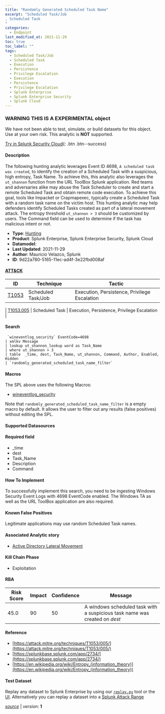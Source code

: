 ```yaml
---
title: "Randomly Generated Scheduled Task Name"
excerpt: "Scheduled Task/Job
, Scheduled Task
"
categories:
  - Endpoint
last_modified_at: 2021-11-29
toc: true
toc_label: ""
tags:
  - Scheduled Task/Job
  - Scheduled Task
  - Execution
  - Persistence
  - Privilege Escalation
  - Execution
  - Persistence
  - Privilege Escalation
  - Splunk Enterprise
  - Splunk Enterprise Security
  - Splunk Cloud
---
```


###  WARNING THIS IS A EXPERIMENTAL object
We have not been able to test, simulate, or build datasets for this object. Use at your own risk. This analytic is **NOT** supported.


[Try in Splunk Security Cloud](https://www.splunk.com/en_us/cyber-security.html){: .btn .btn--success}

#### Description

The following hunting analytic leverages Event ID 4698, `A scheduled task was created`, to identify the creation of a Scheduled Task with a suspicious, high entropy, Task Name. To achieve this, this analytic also leverages the `ut_shannon` function from the URL ToolBox Splunk application. Red teams and adversaries alike may abuse the Task Scheduler to create and start a remote Scheduled Task and obtain remote code execution. To achieve this goal, tools like Impacket or Crapmapexec, typically create a Scheduled Task with a random task name on the victim host. This hunting analytic may help defenders identify Scheduled Tasks created as part of a lateral movement attack. The entropy threshold `ut_shannon > 3` should be customized by users. The Command field can be used to determine if the task has malicious intent or not.

- **Type**: [Hunting](https://github.com/splunk/security_content/wiki/object-Analytic-Types)
- **Product**: Splunk Enterprise, Splunk Enterprise Security, Splunk Cloud
- **Datamodel**: 
- **Last Updated**: 2021-11-29
- **Author**: Mauricio Velazco, Splunk
- **ID**: 9d22a780-5165-11ec-ad4f-3e22fbd008af


#### [ATT&CK](https://attack.mitre.org/)

| ID             | Technique        |  Tactic             |
| -------------- | ---------------- |-------------------- |
| [T1053](https://attack.mitre.org/techniques/T1053/) | Scheduled Task/Job | Execution, Persistence, Privilege Escalation |

| [T1053.005](https://attack.mitre.org/techniques/T1053/005/) | Scheduled Task | Execution, Persistence, Privilege Escalation |

#### Search

```
 `wineventlog_security` EventCode=4698 
| xmlkv Message 
| lookup ut_shannon_lookup word as Task_Name 
| where ut_shannon > 3 
| table  _time, dest, Task_Name, ut_shannon, Command, Author, Enabled, Hidden 
| `randomly_generated_scheduled_task_name_filter`
```

#### Macros
The SPL above uses the following Macros:
* [wineventlog_security](https://github.com/splunk/security_content/blob/develop/macros/wineventlog_security.yml)

Note that `randomly_generated_scheduled_task_name_filter` is a empty macro by default. It allows the user to filter out any results (false positives) without editing the SPL.

#### Supported Datasources


#### Required field
* _time
* dest
* Task_Name
* Description
* Command


#### How To Implement
To successfully implement this search, you need to be ingesting Windows Security Event Logs with 4698 EventCode enabled. The Windows TA as well as the URL ToolBox application are also required.

#### Known False Positives
Legitimate applications may use random Scheduled Task names.

#### Associated Analytic story
* [Active Directory Lateral Movement](/stories/active_directory_lateral_movement)


#### Kill Chain Phase
* Exploitation



#### RBA

| Risk Score  | Impact      | Confidence   | Message      |
| ----------- | ----------- |--------------|--------------|
| 45.0 | 90 | 50 | A windows scheduled task with a suspicious task name was created on $dest$ |




#### Reference

* [https://attack.mitre.org/techniques/T1053/005/](https://attack.mitre.org/techniques/T1053/005/)
* [https://splunkbase.splunk.com/app/2734/](https://splunkbase.splunk.com/app/2734/)
* [https://en.wikipedia.org/wiki/Entropy_(information_theory)](https://en.wikipedia.org/wiki/Entropy_(information_theory))



#### Test Dataset
Replay any dataset to Splunk Enterprise by using our [`replay.py`](https://github.com/splunk/attack_data#using-replaypy) tool or the [UI](https://github.com/splunk/attack_data#using-ui).
Alternatively you can replay a dataset into a [Splunk Attack Range](https://github.com/splunk/attack_range#replay-dumps-into-attack-range-splunk-server)



[*source*](https://github.com/splunk/security_content/tree/develop/detections/experimental/endpoint/randomly_generated_scheduled_task_name.yml) \| *version*: **1**
